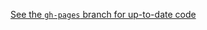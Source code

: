 [See the `gh-pages` branch for up-to-date code](https://github.com/hampelm/ddot-stop-finder/tree/gh-pages) 
